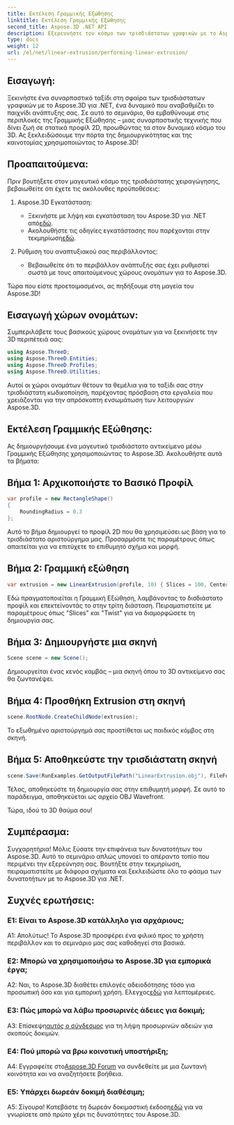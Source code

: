 ```yaml
---
title: Εκτέλεση Γραμμικής Εξώθησης
linktitle: Εκτέλεση Γραμμικής Εξώθησης
second_title: Aspose.3D .NET API
description: Εξερευνήστε τον κόσμο των τρισδιάστατων γραφικών με το Aspose.3D για .NET. Εκτέλεση Γραμμικής Εξώθησης σε αυτόν τον οδηγό βήμα προς βήμα.
type: docs
weight: 12
url: /el/net/linear-extrusion/performing-linear-extrusion/
---
```

## Εισαγωγή:

Ξεκινήστε ένα συναρπαστικό ταξίδι στη σφαίρα των τρισδιάστατων γραφικών με το Aspose.3D για .NET, ένα δυναμικό που αναβαθμίζει το παιχνίδι ανάπτυξης σας. Σε αυτό το σεμινάριο, θα εμβαθύνουμε στις περιπλοκές της Γραμμικής Εξώθησης – μιας συναρπαστικής τεχνικής που δίνει ζωή σε στατικά προφίλ 2D, προωθώντας τα στον δυναμικό κόσμο του 3D. Ας ξεκλειδώσουμε την πόρτα της δημιουργικότητας και της καινοτομίας χρησιμοποιώντας το Aspose.3D!

## Προαπαιτούμενα:

Πριν βουτήξετε στον μαγευτικό κόσμο της τρισδιάστατης χειραγώγησης, βεβαιωθείτε ότι έχετε τις ακόλουθες προϋποθέσεις:

1. Aspose.3D Εγκατάσταση:
   -  Ξεκινήστε με λήψη και εγκατάσταση του Aspose.3D για .NET από[εδώ](https://releases.aspose.com/3d/net/).
   -  Ακολουθήστε τις οδηγίες εγκατάστασης που παρέχονται στην τεκμηρίωση[εδώ](https://reference.aspose.com/3d/net/).

2. Ρύθμιση του αναπτυξιακού σας περιβάλλοντος:
   - Βεβαιωθείτε ότι το περιβάλλον ανάπτυξής σας έχει ρυθμιστεί σωστά με τους απαιτούμενους χώρους ονομάτων για το Aspose.3D.

Τώρα που είστε προετοιμασμένοι, ας πηδήξουμε στη μαγεία του Aspose.3D!

## Εισαγωγή χώρων ονομάτων:

Συμπεριλάβετε τους βασικούς χώρους ονομάτων για να ξεκινήσετε την 3D περιπέτειά σας:

```csharp
using Aspose.ThreeD;
using Aspose.ThreeD.Entities;
using Aspose.ThreeD.Profiles;
using Aspose.ThreeD.Utilities;
```

Αυτοί οι χώροι ονομάτων θέτουν τα θεμέλια για το ταξίδι σας στην τρισδιάστατη κωδικοποίηση, παρέχοντας πρόσβαση στα εργαλεία που χρειάζονται για την απρόσκοπτη ενσωμάτωση των λειτουργιών Aspose.3D.

## Εκτέλεση Γραμμικής Εξώθησης:

Ας δημιουργήσουμε ένα μαγευτικό τρισδιάστατο αντικείμενο μέσω Γραμμικής Εξώθησης χρησιμοποιώντας το Aspose.3D. Ακολουθήστε αυτά τα βήματα:

## Βήμα 1: Αρχικοποιήστε το Βασικό Προφίλ
```csharp
var profile = new RectangleShape()
{
    RoundingRadius = 0.3
};
```

Αυτό το βήμα δημιουργεί το προφίλ 2D που θα χρησιμεύσει ως βάση για το τρισδιάστατο αριστούργημα μας. Προσαρμόστε τις παραμέτρους όπως απαιτείται για να επιτύχετε το επιθυμητό σχήμα και μορφή.

## Βήμα 2: Γραμμική εξώθηση
```csharp
var extrusion = new LinearExtrusion(profile, 10) { Slices = 100, Center = true, Twist = 360, TwistOffset = new Vector3(10, 0, 0) };
```

Εδώ πραγματοποιείται η Γραμμική Εξώθηση, λαμβάνοντας το δισδιάστατο προφίλ και επεκτείνοντάς το στην τρίτη διάσταση. Πειραματιστείτε με παραμέτρους όπως "Slices" και "Twist" για να διαμορφώσετε τη δημιουργία σας.

## Βήμα 3: Δημιουργήστε μια σκηνή
```csharp
Scene scene = new Scene();
```

Δημιουργείται ένας κενός καμβάς – μια σκηνή όπου το 3D αντικείμενο σας θα ζωντανέψει.

## Βήμα 4: Προσθήκη Extrusion στη σκηνή
```csharp
scene.RootNode.CreateChildNode(extrusion);
```

Το εξωθημένο αριστούργημά σας προστίθεται ως παιδικός κόμβος στη σκηνή.

## Βήμα 5: Αποθηκεύστε την τρισδιάστατη σκηνή
```csharp
scene.Save(RunExamples.GetOutputFilePath("LinearExtrusion.obj"), FileFormat.WavefrontOBJ);
```

Τέλος, αποθηκεύστε τη δημιουργία σας στην επιθυμητή μορφή. Σε αυτό το παράδειγμα, αποθηκεύεται ως αρχείο OBJ Wavefront.

Τώρα, ιδού το 3D θαύμα σου!

## Συμπέρασμα:

Συγχαρητήρια! Μόλις ξύσατε την επιφάνεια των δυνατοτήτων του Aspose.3D. Αυτό το σεμινάριο απλώς υπονοεί το απέραντο τοπίο που περιμένει την εξερεύνηση σας. Βουτήξτε στην τεκμηρίωση, πειραματιστείτε με διάφορα σχήματα και ξεκλειδώστε όλο το φάσμα των δυνατοτήτων με το Aspose.3D για .NET.

## Συχνές ερωτήσεις:

### Ε1: Είναι το Aspose.3D κατάλληλο για αρχάριους;

Α1: Απολύτως! Το Aspose.3D προσφέρει ένα φιλικό προς το χρήστη περιβάλλον και το σεμινάριο μας σας καθοδηγεί στα βασικά.

### Ε2: Μπορώ να χρησιμοποιήσω το Aspose.3D για εμπορικά έργα;

 A2: Ναι, το Aspose.3D διαθέτει επιλογές αδειοδότησης τόσο για προσωπική όσο και για εμπορική χρήση. Ελεγχος[εδώ](https://purchase.aspose.com/buy) για λεπτομέρειες.

### Ε3: Πώς μπορώ να λάβω προσωρινές άδειες για δοκιμή;

 Α3: Επίσκεψη[αυτός ο σύνδεσμος](https://purchase.aspose.com/temporary-license/) για τη λήψη προσωρινών αδειών για σκοπούς δοκιμών.

### Ε4: Πού μπορώ να βρω κοινοτική υποστήριξη;

 A4: Εγγραφείτε στο[Aspose.3D Forum](https://forum.aspose.com/c/3d/18) να συνδεθείτε με μια ζωντανή κοινότητα και να αναζητήσετε βοήθεια.

### Ε5: Υπάρχει δωρεάν δοκιμή διαθέσιμη;

 Α5: Σίγουρα! Κατεβάστε τη δωρεάν δοκιμαστική έκδοση[εδώ](https://releases.aspose.com/) για να γνωρίσετε από πρώτο χέρι τις δυνατότητες του Aspose.3D.